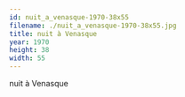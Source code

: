 ```yaml
---
id: nuit_a_venasque-1970-38x55
filename: ./nuit_a_venasque-1970-38x55.jpg
title: nuit à Venasque
year: 1970
height: 38
width: 55
---
```


nuit à Venasque
